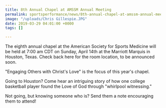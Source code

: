 ```yaml
---
title: 8th Annual Chapel at AMSSM Annual Meeting
permalink: sportsperformance/news/8th-annual-chapel-at-amssm-annual-meeting
image: "/uploads/Chris Gillespie.JPG"
date: 2019-03-29 04:01:00 +0000
tags: []

---
```

The eighth annual chapel at the American Society for Sports Medicine will be held at 7:00 am CDT on Sunday, April 14th at the Marriott Marquis in Houston, Texas. Check back here for the room location, to be announced soon. 

"Engaging Others with Christ's Love" is the focus of this year's chapel.

Going to Houston? Come hear an intriguing story of how one college basketball player found the Love of God through "whirlpool witnessing."

Not going, but knowing someone who is? Send them a note encouraging them to attend!